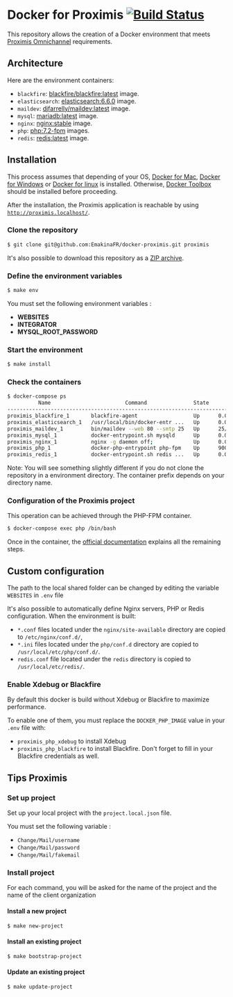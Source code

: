 # Docker for Proximis [![Build Status](https://travis-ci.org/EmakinaFR/docker-proximis.svg?branch=master)](https://travis-ci.org/EmakinaFR/docker-proximis)

This repository allows the creation of a Docker environment that meets
[Proximis Omnichannel](https://www.proximis.com/) requirements.

## Architecture

Here are the environment containers:

* `blackfire`: [blackfire/blackfire:latest](https://hub.docker.com/r/blackfire/blackfire/) image.
* `elasticsearch`: [elasticsearch:6.6.0](https://www.docker.elastic.co/) image.
* `maildev`: [djfarrelly/maildev:latest](https://hub.docker.com/r/djfarrelly/maildev/) image.
* `mysql`: [mariadb:latest](https://hub.docker.com/_/mariadb/) image.
* `nginx`: [nginx:stable](https://hub.docker.com/_/nginx/) image.
* `php`: [php:7.2-fpm](https://hub.docker.com/_/php/) images.
* `redis`: [redis:latest](https://hub.docker.com/_/redis/) image.

## Installation

This process assumes that depending of your OS, [Docker for Mac](https://www.docker.com/products/docker#/mac), [Docker for Windows](https://www.docker.com/products/docker#/windows) or [Docker for linux](https://www.docker.com/products/docker#/linux) is installed.
Otherwise, [Docker Toolbox](https://www.docker.com/toolbox) should be installed before proceeding.

After the installation, the Proximis application is reachable by using [`http://proximis.localhost/`](http://proximis.localhost/).

### Clone the repository

```bash
$ git clone git@github.com:EmakinaFR/docker-proximis.git proximis
```

It's also possible to download this repository as a
[ZIP archive](https://github.com/EmakinaFR/docker-proximis/archive/master.zip).

### Define the environment variables

```bash
$ make env
```

You must set the following environment variables :
 - __WEBSITES__
 - __INTEGRATOR__
 - __MYSQL_ROOT_PASSWORD__

### Start the environment

```bash
$ make install
```

### Check the containers

```bash
$ docker-compose ps
          Name                        Command               State                       Ports
------------------------------------------------------------------------------------------------------------------
proximis_blackfire_1       blackfire-agent                  Up      0.0.0.0:8707->8707/tcp
proximis_elasticsearch_1   /usr/local/bin/docker-entr ...   Up      0.0.0.0:9200->9200/tcp, 0.0.0.0:9300->9300/tcp
proximis_maildev_1         bin/maildev --web 80 --smtp 25   Up      25/tcp, 0.0.0.0:1080->80/tcp
proximis_mysql_1           docker-entrypoint.sh mysqld      Up      0.0.0.0:3306->3306/tcp
proximis_nginx_1           nginx -g daemon off;             Up      0.0.0.0:80->80/tcp
proximis_php_1             docker-php-entrypoint php-fpm    Up      9000/tcp
proximis_redis_1           docker-entrypoint.sh redis ...   Up      0.0.0.0:6379->6379/tcp
```

Note: You will see something slightly different if you do not clone the repository in a environment directory. The container prefix depends on your directory name.

### Configuration of the Proximis project

This operation can be achieved through the PHP-FPM container.

```bash
$ docker-compose exec php /bin/bash
```

Once in the container, the [official documentation](http://doc.omn.proximis.com/) explains all the remaining steps.

## Custom configuration

The path to the local shared folder can be changed by editing the variable `WEBSITES` in `.env` file

It's also possible to automatically define Nginx servers, PHP or Redis configuration. When the environment is built:

* `*.conf` files located under the `nginx/site-available` directory are copied to `/etc/nginx/conf.d/`,
* `*.ini` files located under the `php/conf.d` directory are copied to `/usr/local/etc/php/conf.d/`.
* `redis.conf` file located under the `redis` directory is copied to `/usr/local/etc/redis/`.

### Enable Xdebug or Blackfire

By default this docker is build without Xdebug or Blackfire to maximize performance.

To enable one of them, you must replace the `DOCKER_PHP_IMAGE` value in your `.env` file with:

* `proximis_php_xdebug` to install Xdebug
* `proximis_php_blackfire` to install Blackfire. Don't forget to fill in your Blackfire credentials as well.

## Tips Proximis

### Set up project

Set up your local project with the `project.local.json` file.
 
You must set the following variable :
 - `Change/Mail/username`
 - `Change/Mail/password`
 - `Change/Mail/fakemail`
 
### Install project

For each command, you will be asked for the name of the project and the name of the client organization

#### Install a new project
```bash
$ make new-project
```

#### Install an existing project
```bash
$ make bootstrap-project
```

#### Update an existing project
```bash
$ make update-project
```
